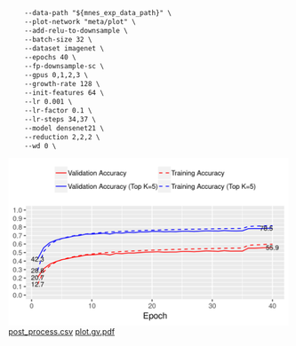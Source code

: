 ```
    --data-path "${mnes_exp_data_path}" \
    --plot-network "meta/plot" \
    --add-relu-to-downsample \
    --batch-size 32 \
    --dataset imagenet \
    --epochs 40 \
    --fp-downsample-sc \
    --gpus 0,1,2,3 \
    --growth-rate 128 \
    --init-features 64 \
    --lr 0.001 \
    --lr-factor 0.1 \
    --lr-steps 34,37 \
    --model densenet21 \
    --reduction 2,2,2 \
    --wd 0 \
```
![acc.png](acc.png)
[post_process.csv](post_process.csv)
[plot.gv.pdf](plot.gv.pdf)
